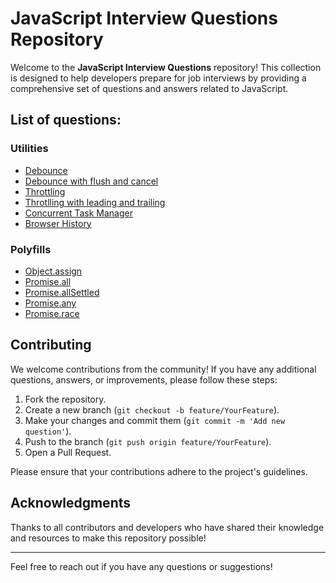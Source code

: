 # JavaScript Interview Questions Repository

Welcome to the **JavaScript Interview Questions** repository! This collection is designed to help developers prepare for job interviews by providing a comprehensive set of questions and answers related to JavaScript.

## List of questions:

### Utilities

- [Debounce](utilities/debounce/basic)
- [Debounce with flush and cancel](utilities/debounce/with-flush-and-cancel)
- [Throttling](utilities/throttling/basic)
- [Throtlling with leading and trailing](utilities/throttling/with-leading-trailing)
- [Concurrent Task Manager](utilities/task-manager)
- [Browser History](utilities/mimic-browser-history)

### Polyfills

- [Object.assign](polyfills/object-assign)
- [Promise.all](polyfills/promise-all)
- [Promise.allSettled](polyfills/promise-all-settled)
- [Promise.any](polyfills/promise-any)
- [Promise.race](polyfills/promise-race)

## Contributing

We welcome contributions from the community! If you have any additional questions, answers, or improvements, please follow these steps:

1. Fork the repository.
2. Create a new branch (`git checkout -b feature/YourFeature`).
3. Make your changes and commit them (`git commit -m 'Add new question'`).
4. Push to the branch (`git push origin feature/YourFeature`).
5. Open a Pull Request.

Please ensure that your contributions adhere to the project's guidelines.

## Acknowledgments

Thanks to all contributors and developers who have shared their knowledge and resources to make this repository possible!

---

Feel free to reach out if you have any questions or suggestions!
